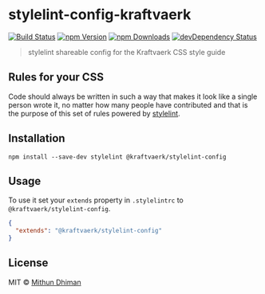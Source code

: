 # stylelint-config-kraftvaerk

[![Build Status](https://img.shields.io/travis/kraftvaerk/stylelint-config-kraftvaerk/master.svg?style=flat-square)](https://travis-ci.org/kraftvaerk/stylelint-config-kraftvaerk) [![npm Version](https://img.shields.io/npm/v/stylelint-config-kraftvaerk.svg?style=flat-square)](https://www.npmjs.com/package/@kraftvaerk/stylelint-config) [![npm Downloads](https://img.shields.io/npm/dm/stylelint-config-kraftvaerk.svg?style=flat-square)](https://www.npmjs.com/package/@kraftvaerk/stylelint-config) [![devDependency Status](https://img.shields.io/david/dev/kraftvaerk/stylelint-config-kraftvaerk.svg?style=flat-square)](https://david-dm.org/kraftvaerk/stylelint-config-kraftvaerk/?type=dev)

> stylelint shareable config for the Kraftvaerk CSS style guide

## Rules for your CSS

Code should always be written in such a way that makes it look like a single person wrote it, no matter how many people have contributed and that is the purpose of this set of rules powered by [stylelint](https://stylelint.io/).

## Installation

```
npm install --save-dev stylelint @kraftvaerk/stylelint-config
```

## Usage

To use it set your `extends` property in `.stylelintrc` to `@kraftvaerk/stylelint-config`.

```json
{
  "extends": "@kraftvaerk/stylelint-config"
}
```

## License

MIT © [Mithun Dhiman](http://mi2oon.com/)
